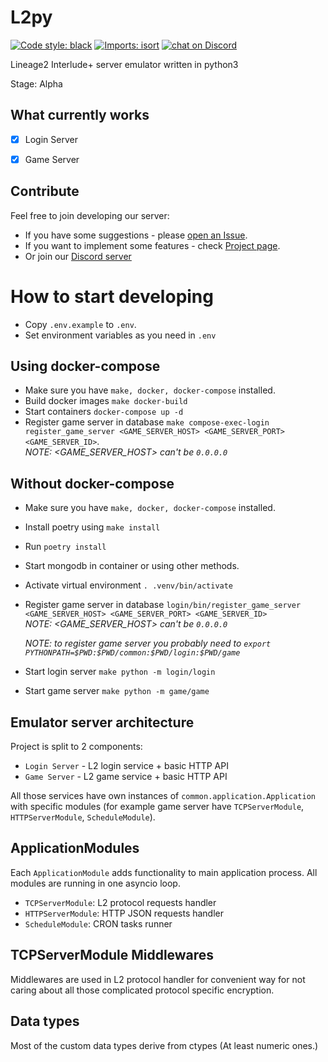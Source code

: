 L2py
====

<a href="https://github.com/psf/black"><img alt="Code style: black" src="https://img.shields.io/badge/code%20style-black-000000.svg"></a>
[![Imports: isort](https://img.shields.io/badge/%20imports-isort-%231674b1?style=flat&labelColor=ef8336)](https://pycqa.github.io/isort/)
<a href="https://discord.gg/hgdFQYxtvm"><img src="https://img.shields.io/discord/897633223608250388?logo=discord" alt="chat on Discord"></a>

Lineage2 Interlude+ server emulator written in python3

Stage: Alpha


What currently works
--------------------
- [x] Login Server
- [x] Game Server


Contribute
----------

Feel free to join developing our server:
* If you have some suggestions - please [open an Issue](https://github.com/Yurzs/L2py/issues/new/choose).
* If you want to implement some features - check [Project page](https://github.com/Yurzs/L2py/projects/1).
* Or join our [Discord server](https://discord.gg/hgdFQYxtvm)

How to start developing
=======================

* Copy `.env.example` to `.env`.
* Set environment variables as you need in `.env`

Using docker-compose
------------

* Make sure you have `make, docker, docker-compose` installed.
* Build docker images `make docker-build`
* Start containers `docker-compose up -d`
* Register game server in database `make compose-exec-login register_game_server <GAME_SERVER_HOST> <GAME_SERVER_PORT> <GAME_SERVER_ID>`.  
_NOTE: <GAME_SERVER_HOST> can't be `0.0.0.0`_

Without docker-compose
--------------
* Make sure you have `make, docker, docker-compose` installed.
* Install poetry using `make install`
* Run `poetry install`
* Start mongodb in container or using other methods.
* Activate virtual environment `. .venv/bin/activate`
* Register game server in database `login/bin/register_game_server <GAME_SERVER_HOST> <GAME_SERVER_PORT> <GAME_SERVER_ID>`  
  _NOTE: <GAME_SERVER_HOST> can't be `0.0.0.0`_

  _NOTE: to register game server you probably need to `export PYTHONPATH=$PWD:$PWD/common:$PWD/login:$PWD/game`_
* Start login server `make python -m login/login`
* Start game server `make python -m game/game`

Emulator server architecture
----------------

Project is split to 2 components:

- `Login Server` - L2 login service + basic HTTP API
- `Game Server` - L2 game service + basic HTTP API

All those services have own instances of `common.application.Application` 
with specific modules (for example game server have `TCPServerModule`, `HTTPServerModule`, `ScheduleModule`).

ApplicationModules
------------------

Each `ApplicationModule` adds functionality to main application process.
All modules are running in one asyncio loop.

- `TCPServerModule`: L2 protocol requests handler
- `HTTPServerModule`: HTTP JSON requests handler
- `ScheduleModule`: CRON tasks runner

TCPServerModule Middlewares
---------------------------

Middlewares are used in L2 protocol handler for convenient way for not caring
about all those complicated protocol specific encryption.

Data types
----------

Most of the custom data types derive from ctypes (At least numeric ones.)
